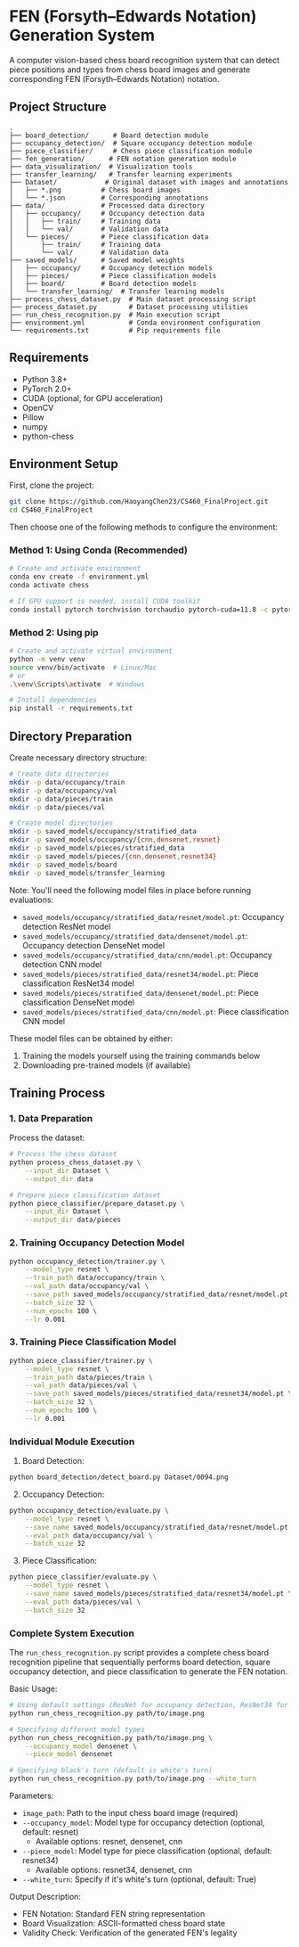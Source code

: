 # FEN (Forsyth–Edwards Notation) Generation System

A computer vision-based chess board recognition system that can detect piece positions and types from chess board images and generate corresponding FEN (Forsyth–Edwards Notation) notation.

## Project Structure

```
.
├── board_detection/      # Board detection module
├── occupancy_detection/  # Square occupancy detection module
├── piece_classifier/     # Chess piece classification module
├── fen_generation/      # FEN notation generation module
├── data_visualization/  # Visualization tools
├── transfer_learning/   # Transfer learning experiments
├── Dataset/            # Original dataset with images and annotations
│   ├── *.png          # Chess board images
│   └── *.json         # Corresponding annotations
├── data/              # Processed data directory
│   ├── occupancy/     # Occupancy detection data
│   │   ├── train/     # Training data
│   │   └── val/       # Validation data
│   └── pieces/        # Piece classification data
│       ├── train/     # Training data
│       └── val/       # Validation data
├── saved_models/      # Saved model weights
│   ├── occupancy/     # Occupancy detection models
│   ├── pieces/        # Piece classification models
│   ├── board/         # Board detection models
│   └── transfer_learning/  # Transfer learning models
├── process_chess_dataset.py  # Main dataset processing script
├── process_dataset.py        # Dataset processing utilities
├── run_chess_recognition.py  # Main execution script
├── environment.yml           # Conda environment configuration
└── requirements.txt          # Pip requirements file
```

## Requirements

- Python 3.8+
- PyTorch 2.0+
- CUDA (optional, for GPU acceleration)
- OpenCV
- Pillow
- numpy
- python-chess

## Environment Setup

First, clone the project:
```bash
git clone https://github.com/HaoyangChen23/CS460_FinalProject.git
cd CS460_FinalProject
```

Then choose one of the following methods to configure the environment:

### Method 1: Using Conda (Recommended)

```bash
# Create and activate environment
conda env create -f environment.yml
conda activate chess

# If GPU support is needed, install CUDA toolkit
conda install pytorch torchvision torchaudio pytorch-cuda=11.8 -c pytorch -c nvidia
```

### Method 2: Using pip

```bash
# Create and activate virtual environment
python -m venv venv
source venv/bin/activate  # Linux/Mac
# or
.\venv\Scripts\activate  # Windows

# Install dependencies
pip install -r requirements.txt
```

## Directory Preparation

Create necessary directory structure:
```bash
# Create data directories
mkdir -p data/occupancy/train
mkdir -p data/occupancy/val
mkdir -p data/pieces/train
mkdir -p data/pieces/val

# Create model directories
mkdir -p saved_models/occupancy/stratified_data
mkdir -p saved_models/occupancy/{cnn,densenet,resnet}
mkdir -p saved_models/pieces/stratified_data
mkdir -p saved_models/pieces/{cnn,densenet,resnet34}
mkdir -p saved_models/board
mkdir -p saved_models/transfer_learning
```

Note: You'll need the following model files in place before running evaluations:
- `saved_models/occupancy/stratified_data/resnet/model.pt`: Occupancy detection ResNet model
- `saved_models/occupancy/stratified_data/densenet/model.pt`: Occupancy detection DenseNet model
- `saved_models/occupancy/stratified_data/cnn/model.pt`: Occupancy detection CNN model
- `saved_models/pieces/stratified_data/resnet34/model.pt`: Piece classification ResNet34 model
- `saved_models/pieces/stratified_data/densenet/model.pt`: Piece classification DenseNet model
- `saved_models/pieces/stratified_data/cnn/model.pt`: Piece classification CNN model

These model files can be obtained by either:
1. Training the models yourself using the training commands below
2. Downloading pre-trained models (if available)

## Training Process

### 1. Data Preparation

Process the dataset:
```bash
# Process the chess dataset
python process_chess_dataset.py \
    --input_dir Dataset \
    --output_dir data

# Prepare piece classification dataset
python piece_classifier/prepare_dataset.py \
    --input_dir Dataset \
    --output_dir data/pieces
```

### 2. Training Occupancy Detection Model

```bash
python occupancy_detection/trainer.py \
    --model_type resnet \
    --train_path data/occupancy/train \
    --val_path data/occupancy/val \
    --save_path saved_models/occupancy/stratified_data/resnet/model.pt \
    --batch_size 32 \
    --num_epochs 100 \
    --lr 0.001
```

### 3. Training Piece Classification Model

```bash
python piece_classifier/trainer.py \
    --model_type resnet \
    --train_path data/pieces/train \
    --val_path data/pieces/val \
    --save_path saved_models/pieces/stratified_data/resnet34/model.pt \
    --batch_size 32 \
    --num_epochs 100 \
    --lr 0.001
```

### Individual Module Execution

1. Board Detection:
```bash
python board_detection/detect_board.py Dataset/0094.png
```

2. Occupancy Detection:
```bash
python occupancy_detection/evaluate.py \
    --model_type resnet \
    --save_name saved_models/occupancy/stratified_data/resnet/model.pt \
    --eval_path data/occupancy/val \
    --batch_size 32
```

3. Piece Classification:
```bash
python piece_classifier/evaluate.py \
    --model_type resnet \
    --save_name saved_models/pieces/stratified_data/resnet34/model.pt \
    --eval_path data/pieces/val \
    --batch_size 32
```

### Complete System Execution

The `run_chess_recognition.py` script provides a complete chess board recognition pipeline that sequentially performs board detection, square occupancy detection, and piece classification to generate the FEN notation.

Basic Usage:
```bash
# Using default settings (ResNet for occupancy detection, ResNet34 for piece classification)
python run_chess_recognition.py path/to/image.png

# Specifying different model types
python run_chess_recognition.py path/to/image.png \
    --occupancy_model densenet \
    --piece_model densenet

# Specifying black's turn (default is white's turn)
python run_chess_recognition.py path/to/image.png --white_turn
```

Parameters:
- `image_path`: Path to the input chess board image (required)
- `--occupancy_model`: Model type for occupancy detection (optional, default: resnet)
  - Available options: resnet, densenet, cnn
- `--piece_model`: Model type for piece classification (optional, default: resnet34)
  - Available options: resnet34, densenet, cnn
- `--white_turn`: Specify if it's white's turn (optional, default: True)

Output Description:
- FEN Notation: Standard FEN string representation
- Board Visualization: ASCII-formatted chess board state
- Validity Check: Verification of the generated FEN's legality 